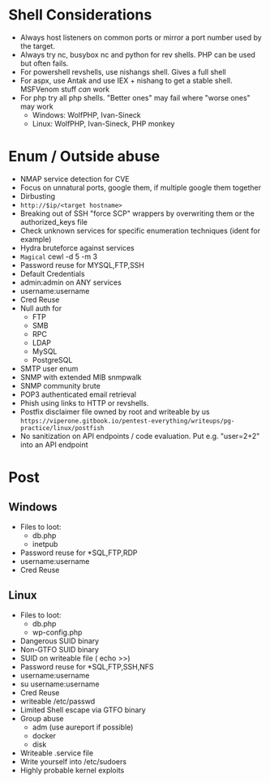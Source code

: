 # Shell Considerations
- Always host listeners on common ports or mirror a port number used by the target.
- Always try nc, busybox nc and python for rev shells. PHP can be used but often fails.
- For powershell revshells, use nishangs shell. Gives a full shell
- For aspx, use Antak and use IEX + nishang to get a stable shell. MSFVenom stuff *can* work
- For php try all php shells. "Better ones" may fail where "worse ones" may work
  - Windows: WolfPHP, Ivan-Sineck
  - Linux: WolfPHP, Ivan-Sineck, PHP monkey


# Enum / Outside abuse
- NMAP service detection for CVE
- Focus on unnatural ports, google them, if multiple google them together
- Dirbusting
- `http://$ip/<target hostname>`
- Breaking out of SSH "force SCP" wrappers by overwriting them or the authorized_keys file
- Check unknown services for specific enumeration techniques (ident for example)
- Hydra bruteforce against services
- `Magical` cewl -d 5 -m 3
- Password reuse for MYSQL,FTP,SSH
- Default Credentials
- admin:admin on ANY services
- username:username
- Cred Reuse
- Null auth for 
  - FTP
  - SMB
  - RPC
  - LDAP
  - MySQL
  - PostgreSQL
- SMTP user enum
- SNMP with extended MIB snmpwalk
- SNMP community brute
- POP3 authenticated email retrieval
- Phish using links to HTTP or revshells.
- Postfix disclaimer file owned by root and writeable by us `https://viperone.gitbook.io/pentest-everything/writeups/pg-practice/linux/postfish`
- No sanitization on API endpoints / code evaluation. Put e.g. "user=2+2" into an API endpoint
# Post
## Windows
- Files to loot:
  - db.php
  - inetpub
- Password reuse for *SQL,FTP,RDP
- username:username
- Cred Reuse

## Linux
- Files to loot:
  - db.php
  - wp-config.php
- Dangerous SUID binary
- Non-GTFO SUID binary
- SUID on writeable file ( echo >>)
- Password reuse for *SQL,FTP,SSH,NFS
- username:username
- su username:username
- Cred Reuse
- writeable /etc/passwd
- Limited Shell escape via GTFO binary
- Group abuse
  - adm (use aureport if possible)
  - docker
  - disk
- Writeable .service file
- Write yourself into /etc/sudoers
- Highly probable kernel exploits
